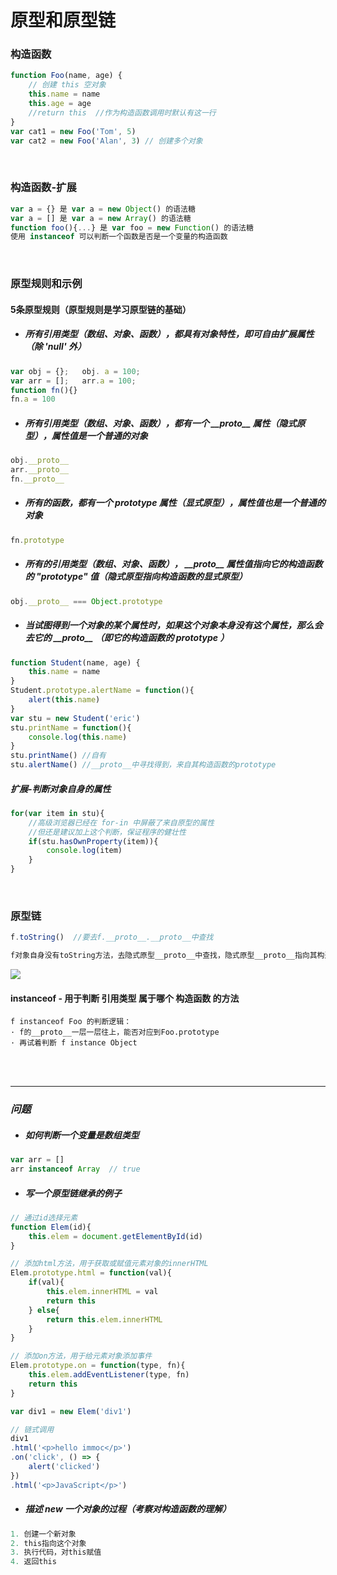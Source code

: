 # 原型和原型链

### 构造函数

```javascript
function Foo(name, age) {
    // 创建 this 空对象
    this.name = name
    this.age = age
    //return this  //作为构造函数调用时默认有这一行 
}
var cat1 = new Foo('Tom', 5)
var cat2 = new Foo('Alan', 3) // 创建多个对象
```

<br/>

### 构造函数-扩展

```javascript
var a = {} 是 var a = new Object() 的语法糖
var a = [] 是 var a = new Array() 的语法糖
function foo(){...} 是 var foo = new Function() 的语法糖
使用 instanceof 可以判断一个函数是否是一个变量的构造函数
```

<br/>

### 原型规则和示例

#### 5条原型规则（原型规则是学习原型链的基础）

- ##### 所有引用类型（数组、对象、函数），都具有对象特性，即可自由扩展属性（除 'null' 外）

```javascript
var obj = {}; 	obj. a = 100;
var arr = []; 	arr.a = 100;
function fn(){}
fn.a = 100
```

- ##### 所有引用类型（数组、对象、函数），都有一个 \_\_proto\_\_ 属性（隐式原型），属性值是一个普通的对象

```javascript
obj.__proto__
arr.__proto__
fn.__proto__
```

- ##### 所有的函数，都有一个 prototype 属性（显式原型），属性值也是一个普通的对象

```javascript
fn.prototype
```

- ##### 所有的引用类型（数组、对象、函数）， \_\_proto\_\_ 属性值指向它的构造函数的 "prototype" 值（隐式原型指向构造函数的显式原型）

```javascript
obj.__proto__ === Object.prototype
```

- ##### 当试图得到一个对象的某个属性时，如果这个对象本身没有这个属性，那么会去它的 \_\_proto\_\_ （即它的构造函数的 prototype ）

```javascript
function Student(name, age) {
    this.name = name
}
Student.prototype.alertName = function(){
    alert(this.name)
}
var stu = new Student('eric')
stu.printName = function(){
    console.log(this.name)
}
stu.printName()	//自有
stu.alertName() //__proto__中寻找得到，来自其构造函数的prototype
```

##### 	扩展-判断对象自身的属性

```javascript
for(var item in stu){
	//高级浏览器已经在 for-in 中屏蔽了来自原型的属性
	//但还是建议加上这个判断，保证程序的健壮性
	if(stu.hasOwnProperty(item)){
        console.log(item)
    }
}
```

<br/>

### 原型链

```javascript
f.toString()  //要去f.__proto__.__proto__中查找

f对象自身没有toString方法，去隐式原型__proto__中查找，隐式原型__proto__指向其构造函数Student的显式原型prototype，该prototype中也没有toString方法，继续在其隐式原型__proto__中查找,此时隐式原型__proto__指向其构造函数Object的显式原型prototype，找到toString方法，调用该方法。
```

![](http://cdn.fengblog.xyz/prototype.jpg)



#### instanceof - 用于判断 引用类型 属于哪个 构造函数 的方法

```
f instanceof Foo 的判断逻辑：
· f的__proto__一层一层往上，能否对应到Foo.prototype
· 再试着判断 f instance Object
```

<br/>

<br/>

------



### *问题*

- ##### 如何判断一个变量是数组类型

```javascript
var arr = []
arr instanceof Array  // true
```

- ##### 写一个原型链继承的例子

```javascript
// 通过id选择元素
function Elem(id){
    this.elem = document.getElementById(id)
}

// 添加html方法，用于获取或赋值元素对象的innerHTML
Elem.prototype.html = function(val){
    if(val){
        this.elem.innerHTML = val
        return this
    } else{
        return this.elem.innerHTML
    }
}

// 添加on方法，用于给元素对象添加事件
Elem.prototype.on = function(type, fn){
    this.elem.addEventListener(type, fn)
    return this
}

var div1 = new Elem('div1')

// 链式调用
div1
.html('<p>hello immoc</p>')
.on('click', () => {
    alert('clicked')
})
.html('<p>JavaScript</p>')
```

- ##### 描述 new 一个对象的过程（考察对构造函数的理解）

```javascript
1. 创建一个新对象
2. this指向这个对象
3. 执行代码，对this赋值
4. 返回this
```

